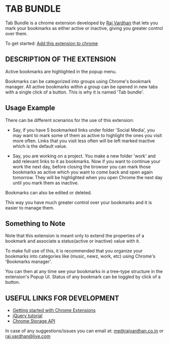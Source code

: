 TAB BUNDLE
==============

Tab Bundle is a chrome extension developed by [Raj Vardhan](https://github.com/irajvardhan/) that lets you mark your bookmarks as either active or inactive, giving you greater control over them.

To get started: [Add this extension to chrome](https://chrome.google.com/webstore/detail/tab-bundle/opglbdmblimolebijlohmopkjgnndbmk)

DESCRIPTION OF THE EXTENSION
--------------

Active bookmarks are highlighted in the popup menu. 

Bookmarks can be categorized into groups using Chrome's bookmark manager. All active bookmarks within a group can be opened in new tabs with a single click of a button. This is why it is named 'Tab bundle'.

Usage Example
--------------
There can be different scenarios for the use of this extension:

- Say, if you have 5 bookmarked links under folder 'Social Media', you may want to mark some of them as active to highlight the ones you visit more often. Links that you visit less often will be left marked inactive which is the default value.

- Say, you are working on a project. You make a new folder 'work' and add relevant links to it as bookmarks. Now if you want to continue your work the next day, before closing the browser you can mark those bookmarks as active which you want to come back and open again tomorrow. They will be highlighted when you open Chrome the next day until you mark them as inactive. 

Bookmarks can also be edited or deleted.

This way you have much greater control over your bookmarks and it is easier to manage them.

Something to Note
--------------
Note that this extension is meant only to extend the properties of a bookmark and associate a status(active or inactive) value with it.

To make full use of this, it is recommended that you organize your bookmarks into categories like (music, newz, work, etc) using Chrome's 'Bookmarks manager'. 

You can then at any time see your bookmarks in a tree-type structure in the extension's Popup UI. Status of any bookmark can be toggled by click of a button.


USEFUL LINKS FOR DEVELOPMENT
--------------

- [Getting started with Chrome Extensions](https://developer.chrome.com/extensions/getstarted.html)
- [jQuery tutorial](http://www.w3schools.com/jquery/)
- [Chrome Storage API](https://developer.chrome.com/extensions/storage.html)


In case of any suggestions/issues you can email at: me@rajvardhan.co.in or raj.vardhan@live.com